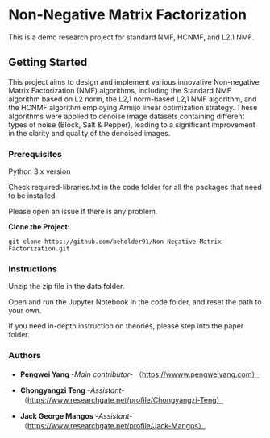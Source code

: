 # Non-Negative Matrix Factorization
This is a demo research project for standard NMF, HCNMF, and L2,1 NMF.

## Getting Started
This project aims to design and implement various innovative Non-negative Matrix Factorization (NMF) algorithms, including the Standard NMF algorithm based on L2 norm, the L2,1 norm-based L2,1 NMF algorithm, and the HCNMF algorithm employing Armijo linear optimization strategy. These algorithms were applied to denoise image datasets containing different types of noise (Block, Salt & Pepper), leading to a significant improvement in the clarity and quality of the denoised images.
### Prerequisites
Python 3.x version

Check required-libraries.txt in the code folder for all the packages that need to be installed.

Please open an issue if there is any problem.

**Clone the Project:**
```
git clone https://github.com/beholder91/Non-Negative-Matrix-Factorization.git
```
### Instructions

Unzip the zip file in the data folder.

Open and run the Jupyter Notebook in the code folder, and reset the path to your own.

If you need in-depth instruction on theories, please step into the paper folder.

### Authors
* **Pengwei Yang** -*Main contributor*-
（https://wwww.pengweiyang.com）

* **Chongyangzi Teng** -*Assistant*- （https://www.researchgate.net/profile/Chongyangzi-Teng）
* **Jack George Mangos** -*Assistant*- （https://www.researchgate.net/profile/Jack-Mangos）
